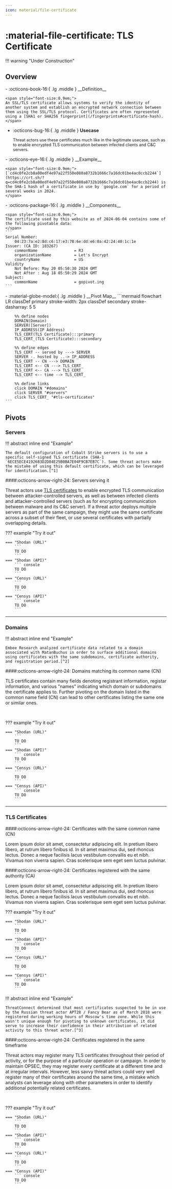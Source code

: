 ```yaml
---
icon: material/file-certificate
---
```


# :material-file-certificate: TLS Certificate

!!! warning "Under Construction"

## Overview

<div class="grid cards" markdown>
-   :octicons-book-16:{ .lg .middle } __Definition__

	<span style="font-size:0.9em;">
	An SSL/TLS certificate allows systems to verify the identity of another system and establish an encrypted network connection between them using the SSL/TLS protocol. Certificates are often represented using a [SHA1 or SHA256 fingerprint](/fingerprints#certificate-hash).
	</span>

-   :octicons-bug-16:{ .lg .middle } __Usecase__

	<span style="font-size:0.9em;">
    Threat actors use these certificates much like in the legitimate usecase, such as to enable encrypted TLS communication between infected clients and C&C servers.
	</span>
</div>

<div class="grid cards" markdown>
-   :octicons-eye-16:{ .lg .middle } __Example__

	<span style="font-size:0.9em;">
    [`cd4c0fe2cb8a00edf4e97a22f550e080a8732b1666c7a16dc01be4ac0ccb2244`](https://crt.sh/?q=cd4c0fe2cb8a00edf4e97a22f550e080a8732b1666c7a16dc01be4ac0ccb2244) is the SHA-1 hash of a certificate in use by `google.com` for a period of several weeks in 2024.
	</span>
</div>

<div class="grid cards" markdown>
-   :octicons-package-16:{ .lg .middle } __Components__
	
	<span style="font-size:0.9em;">
	The certificate used by this website as of 2024-06-04 contains some of the following pivotable data:
	</span>
    ```
	Serial Number:
		04:23:7a:e2:8d:c6:17:e3:78:6e:dd:e6:0a:42:24:40:1c:1e
	Issuer: (CA ID: 183267)
		commonName                = R3
		organizationName          = Let's Encrypt
		countryName               = US
	Validity
		Not Before: May 20 05:50:30 2024 GMT
		Not After : Aug 18 05:50:29 2024 GMT
	Subject:
		commonName                = gopivot.ing
	```
</div>

<div class="grid cards" markdown>
-   :material-globe-model:{ .lg .middle } __Pivot Map__
	```mermaid
	flowchart LR
		classDef primary stroke-width: 2px
		classDef secondary stroke-dasharray: 5 5
		
		%% define nodes
		DOMAIN(Domain)
		SERVER([Server])
		IP_ADDRESS(IP Address)
		TLS_CERT(TLS Certificate):::primary
		TLS_CERT_(TLS Certificate):::secondary
		
		%% define edges
		TLS_CERT -- served by ---> SERVER
		SERVER -. hosted by ..-> IP_ADDRESS
		TLS_CERT -- CN ---> DOMAIN
		TLS_CERT <-- CN ---> TLS_CERT_
		TLS_CERT <-- CA ---> TLS_CERT_
		TLS_CERT <-- time --> TLS_CERT_
		
		%% define links
		click DOMAIN "#domains"
		click SERVER "#servers"
		click TLS_CERT_ "#tls-certificates"
	```
</div>

## Pivots

### Servers

!!! abstract inline end "Example"

	The default configuration of Cobalt Strike servers is to use a specific self-signed TLS certificate (SHA-1 `6ECE5ECE4192683D2D84E25B0BA7E04F9CB7EB7C`). Some threat actors make the mistake of using this default certificate, which can be leveraged for identification.[^1]

####:octicons-arrow-right-24: Servers serving it

Threat actors use [TLS certificates](/artifacts/tls-certificate) to enable encrypted TLS communication between attacker-controlled servers, as well as between infected clients and attacker-controlled servers (such as for encrypting communication between malware and its C&C server). If a threat actor deploys multiple servers as part of the same campaign, they might use the same certificate across a subset of their fleet, or use several certificates with partially overlapping details.

??? example "Try it out"

	=== "Shodan (URL)"
		```
		TO DO
		```
	=== "Shodan (API)"
		``` console
		TO DO
		```
	=== "Censys (URL)"
		```
		TO DO
		```
	=== "Censys (API)"
		``` console
		TO DO
		```

---

### Domains

!!! abstract inline end "Example"

	Embee Research analyzed certificate data related to a domain associated with MatanBuchus in order to surface additional domains using certificates with the same subdomains, certificate authority, and registration period.[^2]

####:octicons-arrow-right-24: Domains matching its common name (CN)

TLS certificates contain many fields denoting registrant information, registar information, and various "names" indicating which domain or subdomains the certificate applies to. Further pivoting on the domain listed in the common name field (CN) can lead to other certificates listing the same one or similar ones.

&nbsp;

??? example "Try it out"

	=== "Shodan (URL)"
		```
		TO DO
		```
	=== "Shodan (API)"
		``` console
		TO DO
		```
	=== "Censys (URL)"
		```
		TO DO
		```
	=== "Censys (API)"
		``` console
		TO DO
		```

---

### TLS Certificates

####:octicons-arrow-right-24: Certificates with the same common name (CN)

Lorem ipsum dolor sit amet, consectetur adipiscing elit. In pretium libero libero, at rutrum libero finibus id. In sit amet maximus dui, sed rhoncus lectus. Donec a neque facilisis lacus vestibulum convallis eu et nibh. Vivamus non viverra sapien. Cras scelerisque sem eget sem luctus pulvinar.

####:octicons-arrow-right-24: Certificates registered with the same authority (CA)

Lorem ipsum dolor sit amet, consectetur adipiscing elit. In pretium libero libero, at rutrum libero finibus id. In sit amet maximus dui, sed rhoncus lectus. Donec a neque facilisis lacus vestibulum convallis eu et nibh. Vivamus non viverra sapien. Cras scelerisque sem eget sem luctus pulvinar.

??? example "Try it out"

	=== "Shodan (URL)"
		```
		TO DO
		```
	=== "Shodan (API)"
		``` console
		TO DO
		```
	=== "Censys (URL)"
		```
		TO DO
		```
	=== "Censys (API)"
		``` console
		TO DO
		```

!!! abstract inline end "Example"

	ThreatConnect determined that most certificates suspected to be in use by the Russian threat actor APT28 / Fancy Bear as of March 2018 were registered during working hours of Moscow's time zone. While this wasn't unique enough for pivoting to unknown certificates, it did serve to increase their confidence in their attribution of related activity to this threat actor.[^3]

####:octicons-arrow-right-24: Certificates registered in the same timeframe

Threat actors may register many TLS certificates throughout their period of activity, or for the purpose of a particular operation or campaign. In order to maintain OPSEC, they may register every certificate at a different time and at irregular intervals. However, less savvy threat actors could very well register many of their certificates around the same time, a mistake which analysts can leverage along with other parameters in order to identify additional potentially related certificates.

&nbsp;

??? example "Try it out"

	=== "Shodan (URL)"
		```
		TO DO
		```
	=== "Shodan (API)"
		``` console
		TO DO
		```
	=== "Censys (URL)"
		```
		TO DO
		```
	=== "Censys (API)"
		``` console
		TO DO
		```

[^1]: [Hunting Cobalt Strike Servers](https://bank-security.medium.com/hunting-cobalt-strike-servers-385c5bedda7b)
[^2]: [Identifying MatanBuchus Domains Through Hardcoded Certificate Values](https://www.embeeresearch.io/tls-certificates-for-threat-intel-dns/)
[^3]: [A Song of Intel and Fancy](https://threatconnect.com/blog/using-fancy-bear-ssl-certificate-information-to-identify-their-infrastructure/)